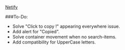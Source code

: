 [Netify](https://trusting-lewin-a1b261.netlify.app/) 

###To-Do:

- Solve "Click to copy !" appearing everywhere issue.
- Add alert for "Copied".
- Solve container movement when no search-items.
- Add compatibility for UpperCase letters.
